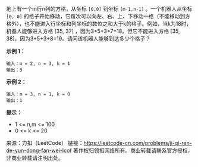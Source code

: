 地上有一个m行n列的方格，从坐标 ```[0,0]``` 到坐标 ```[m-1,n-1]``` 。一个机器人从坐标 ```[0, 0]``` 的格子开始移动，它每次可以向左、右、上、下移动一格（不能移动到方格外），也不能进入行坐标和列坐标的数位之和大于k的格子。例如，当k为18时，机器人能够进入方格 [35, 37] ，因为3+5+3+7=18。但它不能进入方格 [35, 38]，因为3+5+3+8=19。请问该机器人能够到达多少个格子？

**示例 1：**
```
输入：m = 2, n = 3, k = 1
输出：3
```
**示例 2：**
```
输入：m = 3, n = 1, k = 0
输出：1
```
**提示：**

* 1 <= n,m <= 100
* 0 <= k <= 20

来源：力扣（LeetCode）
链接：https://leetcode-cn.com/problems/ji-qi-ren-de-yun-dong-fan-wei-lcof
著作权归领扣网络所有。商业转载请联系官方授权，非商业转载请注明出处。

